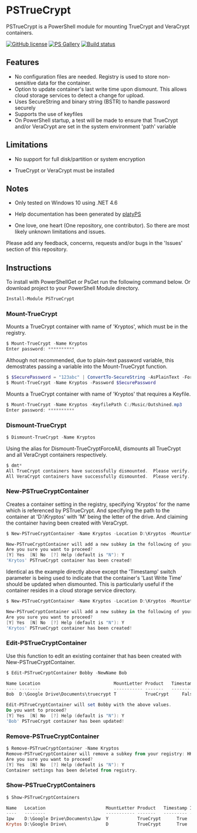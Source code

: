 # PSTrueCrypt

PSTrueCrypt is a PowerShell module for mounting TrueCrypt and VeraCrypt containers.

[![GitHub license](https://img.shields.io/badge/license-MIT-blue.svg)](https://github.com/marckassay/PSTrueCrypt/blob/master/LICENSE) [![PS Gallery](https://img.shields.io/badge/install-PS%20Gallery-blue.svg)](https://www.powershellgallery.com/packages/PSTrueCrypt/) [![Build status](https://ci.appveyor.com/api/projects/status/1dnmc2xm6k4s3pjh/branch/master?svg=true)](https://ci.appveyor.com/project/marckassay/pstruecrypt/branch/master)

## Features

* No configuration files are needed.  Registry is used to store non-sensitive data for the container.
* Option to update container's last write time upon dismount. This allows cloud storage services to detect a change for upload.
* Uses SecureString and binary string (BSTR) to handle password securely
* Supports the use of keyfiles
* On PowerShell startup, a test will be made to ensure that TrueCrypt and/or VeraCrypt are set in the system environment 'path' variable

## Limitations

* No support for full disk/partition or system encryption

* TrueCrypt or VeraCrypt must be installed

## Notes

* Only tested on Windows 10 using .NET 4.6

* Help documentation has been generated by [platyPS](https://github.com/PowerShell/platyPS)

* One love, one heart (One repository, one contributor).  So there are most likely unknown limitations and issues.

Please add any feedback, concerns, requests and/or bugs in the 'Issues' section of this repository.

## Instructions

To install with PowerShellGet or PsGet run the following command below.  Or download project to your PowerShell Module directory.

```powershell
Install-Module PSTrueCrypt
```

### Mount-TrueCrypt

Mounts a TrueCrypt container with name of 'Kryptos', which must be in the registry.

```powershell
$ Mount-TrueCrypt -Name Kryptos
Enter password: **********
```

Although not recommended, due to plain-text password variable, this demostrates passing a variable into the Mount-TrueCrypt function.

```powershell
$ $SecurePassword = "123abc" | ConvertTo-SecureString -AsPlainText -Force
$ Mount-TrueCrypt -Name Kryptos -Password $SecurePassword
```

Mounts a TrueCrypt container with name of 'Kryptos' that requires a Keyfile.

```powershell
$ Mount-TrueCrypt -Name Kryptos -KeyfilePath C:/Music/Outshined.mp3
Enter password: **********
```

### Dismount-TrueCrypt

```powershell
$ Dismount-TrueCrypt -Name Kryptos
```

Using the alias for Dismount-TrueCryptForceAll, dismounts all TrueCrypt and all VeraCrypt containers respectively.

```powershell
$ dmt*
All TrueCrypt containers have successfully dismounted.  Please verify.
All VeraCrypt containers have successfully dismounted.  Please verify.
```

### New-PSTrueCryptContainer

Creates a container setting in the registry, specifying 'Kryptos' for the name which is referenced by PSTrueCrypt. And specifying the path to the container at 'D:\Kryptos' with 'M' being the letter of the drive.  And claiming the container having been created with VeraCrypt.

```powershell
$ New-PSTrueCryptContainer -Name Kryptos -Location D:\Kryptos -MountLetter M -Product VeraCrypt

New-PSTrueCryptContainer will add a new subkey in the following of your registry: HKCU:\SOFTWARE\PSTrueCrypt
Are you sure you want to proceed?
[Y] Yes  [N] No  [?] Help (default is "N"): Y
'Krytos' PSTrueCrypt container has been created!
```

Identical as the example directly above except the 'Timestamp' switch parameter is being used to indicate that
the container's 'Last Write Time' should be updated when dismounted.  This is particularly useful if the container resides
in a cloud storage service directory.

```powershell
$ New-PSTrueCryptContainer -Name Kryptos -Location D:\Kryptos -MountLetter M -Product VeraCrypt -Timestamp

New-PSTrueCryptContainer will add a new subkey in the following of your registry: HKCU:\SOFTWARE\PSTrueCrypt
Are you sure you want to proceed?
[Y] Yes  [N] No  [?] Help (default is "N"): Y
'Krytos' PSTrueCrypt container has been created!
```

### Edit-PSTrueCryptContainer

Use this function to edit an existing container that has been created with New-PSTrueCryptContainer.

```powershell
$ Edit-PSTrueCryptContainer Bobby -NewName Bob

Name Location                            MountLetter Product   Timestamp
---- --------                            ----------- -------   ---------
Bob  D:\Google Drive\Documents\truecrypt T           TrueCrypt     False

Edit-PSTrueCryptContainer will set Bobby with the above values.
Do you want to proceed?
[Y] Yes  [N] No  [?] Help (default is "N"): Y
'Bob' PSTrueCrypt container has been updated!
```

### Remove-PSTrueCryptContainer

```powershell
$ Remove-PSTrueCryptContainer -Name Kryptos
Remove-PSTrueCryptContainer will remove a subkey from your registry: HKCU:\SOFTWARE\PSTrueCrypt
Are you sure you want to proceed?
[Y] Yes  [N] No  [?] Help (default is "N"): Y
Container settings has been deleted from registry.
```

### Show-PSTrueCryptContainers

```powershell
$ Show-PSTrueCryptContainers

Name   Location                       MountLetter Product   Timestamp IsMounted Last Activity
----   --------                       ----------- -------   --------- --------- ------------------
1pw    D:\Google Drive\Documents\1pw  Y           TrueCrypt      True      True 7/04/2017 06:12:23
Krytos D:\Google Drive\               D           TrueCrypt      True     False 5/10/2017 10:10:30
```